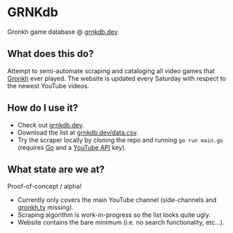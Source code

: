# GRNKdb

Gronkh game database @ [grnkdb.dev](https://grnkdb.dev/).

## What does this do?

Attempt to semi-automate scraping and cataloging all video games that [Gronkh](https://www.youtube.com/gronkh) ever played. The website is updated every Saturday with respect to the newest YouTube videos.

## How do I use it?

- Check out [grnkdb.dev](https://grnkdb.dev/).
- Download the list at [grnkdb.dev/data.csv](https://grnkdb.dev/data.csv).
- Try the scraper locally by cloning the repo and running `go run main.go` (requires [Go](https://go.dev/) and a [YouTube API](https://developers.google.com/youtube/v3/getting-started) key).

## What state are we at?

Proof-of-concept / alpha!

- Currently only covers the main YouTube channel (side-channels and [gronkh.tv](https://gronkh.tv/) missing).
- Scraping algorithm is work-in-progress so the list looks quite ugly.
- Website contains the bare minimum (i.e. no search functionality, etc...).
